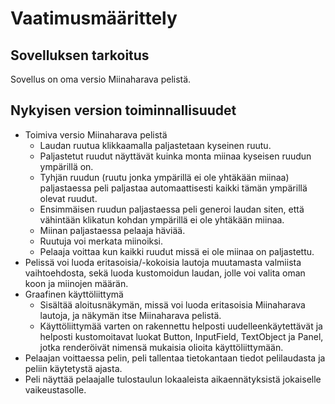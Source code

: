 # Vaatimusmäärittely

## Sovelluksen tarkoitus
Sovellus on oma versio Miinaharava pelistä.

## Nykyisen version toiminnallisuudet
* Toimiva versio Miinaharava pelistä
  * Laudan ruutua klikkaamalla paljastetaan kyseinen ruutu.
  * Paljastetut ruudut näyttävät kuinka monta miinaa kyseisen ruudun ympärillä on.
  * Tyhjän ruudun (ruutu jonka ympärillä ei ole yhtäkään miinaa) paljastaessa peli paljastaa automaattisesti kaikki tämän ympärillä olevat ruudut.
  * Ensimmäisen ruudun paljastaessa peli generoi laudan siten, että vähintään klikatun kohdan ympärillä ei ole yhtäkään miinaa.
  * Miinan paljastaessa pelaaja häviää.
  * Ruutuja voi merkata miinoiksi.
  * Pelaaja voittaa kun kaikki ruudut missä ei ole miinaa on paljastettu.
* Pelissä voi luoda eritasoisia/-kokoisia lautoja muutamasta valmiista vaihtoehdosta, sekä luoda kustomoidun laudan, jolle voi valita oman koon ja miinojen määrän.
* Graafinen käyttöliittymä
  * Sisältää aloitusnäkymän, missä voi luoda eritasoisia Miinaharava lautoja, ja näkymän itse Miinaharava pelistä.
  * Käyttöliittymää varten on rakennettu helposti uudelleenkäytettävät ja helposti kustomoitavat luokat Button, InputField, TextObject ja Panel, jotka renderöivät nimensä mukaisia olioita käyttöliittymään.
* Pelaajan voittaessa pelin, peli tallentaa tietokantaan tiedot pelilaudasta ja peliin käytetystä ajasta.
* Peli näyttää pelaajalle tulostaulun lokaaleista aikaennätyksistä jokaiselle vaikeustasolle.
